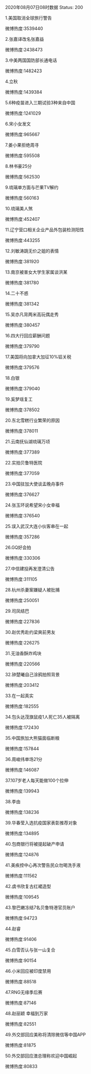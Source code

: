 2020年08月07日08时数据
Status: 200

1.美国取消全球旅行警告

微博热度:3539440

2.张嘉译改名张嘉益

微博热度:2438473

3.中美两国国防部长通电话

微博热度:1482423

4.立秋

微博热度:1439384

5.6种疫苗进入三期试验3种来自中国

微博热度:1241029

6.宋小女发文

微博热度:965667

7.姜小果拒绝周寻

微博热度:595508

8.林书豪25分

微博热度:562530

9.琉璃单方面与芒果TV解约

微博热度:560163

10.琉璃美人煞

微博热度:452407

11.辽宁营口相关企业产品外包装检测阳性

微博热度:443255

12.刘敏涛跳无价之姐的表情

微博热度:381920

13.南京被害女大学生家属谈洪某

微博热度:381780

14.二十不惑

微博热度:381342

15.吴亦凡背两米高玩偶走秀

微博热度:380457

16.四大行回应薪酬问题

微博热度:379790

17.美国将向加拿大加征10%铝关税

微博热度:379576

18.白银

微博热度:379040

19.奚梦瑶复工

微博热度:378502

20.东北雪糕行业繁荣的原因

微博热度:378011

21.云南抚仙湖琉璃万顷

微博热度:377389

22.实拍贝鲁特医院

微博热度:377059

23.中国驻加大使谈孟晚舟事件

微博热度:376627

24.张玉环说希望宋小女幸福

微博热度:376540

25.误入武汉大连小伙客串在一起

微博热度:357286

26.GQ好会拍

微博热度:330306

27.中信建投再发澄清公告

微博热度:311105

28.杭州杀妻案嫌疑人被批捕

微博热度:250051

29.司凤结巴

微博热度:227836

30.赵优秀赴约梁爽前男友

微博热度:226275

31.无油香酥炸鸡块

微博热度:220566

32.钟楚曦自己涂鸦拍照背景

微博热度:203412

33.在一起真实

微博热度:182555

34.包头达茂旗鼠疫1人死亡35人被隔离

微博热度:172430

35.中国旅加大熊猫面临断粮

微博热度:157844

36.周峻纬单场21分

微博热度:146087

37.107岁老人每天能做100个拉伸

微博热度:139943

38.李由

微博热度:138236

39.华春莹入选抗疫国家表彰推荐对象

微博热度:134895

40.包商银行将被提起破产申请

微博热度:124876

41.美疾控中心再次警告民众勿喝洗手液

微博热度:111562

42.虞书欣复古红裙造型

微博热度:109545

43.黎巴嫩冻结7名贝鲁特港官员账户

微博热度:94723

44.赵睿

微博热度:91406

45.白雪否认与张一山复合

微博热度:90154

46.小米回应被印度禁用

微博热度:88518

47.RNG无缘季后赛

微博热度:87146

48.赵丽颖 幸福到万家

微博热度:82551

49.外交部回应美称将清除微信等中国APP

微博热度:81875

50.外交部回应澳总理称欢迎中国崛起

微博热度:80833

